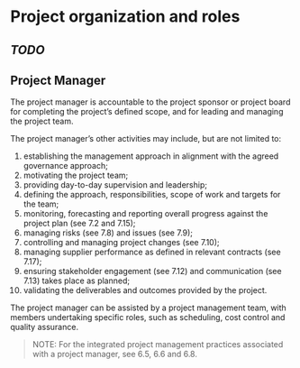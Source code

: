 # Project organization and roles

## *TODO*

## Project Manager

The project manager is accountable to the project sponsor or project board for completing the project’s 
defined scope, and for leading and managing the project team.

The project manager’s other activities
may include, but are not limited to:

1. establishing the management approach in alignment with the agreed governance approach;
2. motivating the project team;
3. providing day-to-day supervision and leadership;
4. defining the approach, responsibilities, scope of work and targets for the team;
5. monitoring, forecasting and reporting overall progress against the project plan (see 7.2 and 7.15);
6. managing risks (see 7.8) and issues (see 7.9);
7. controlling and managing project changes (see 7.10);
8. managing supplier performance as defined in relevant contracts (see 7.17);
9. ensuring stakeholder engagement (see 7.12) and communication (see 7.13) takes place as planned;
10. validating the deliverables and outcomes provided by the project.

The project manager can be assisted by a project management team, with members undertaking specific roles, such as scheduling, cost control and quality assurance.

>NOTE: For the integrated project management practices associated with a project manager, see 6.5, 6.6 and 6.8.
